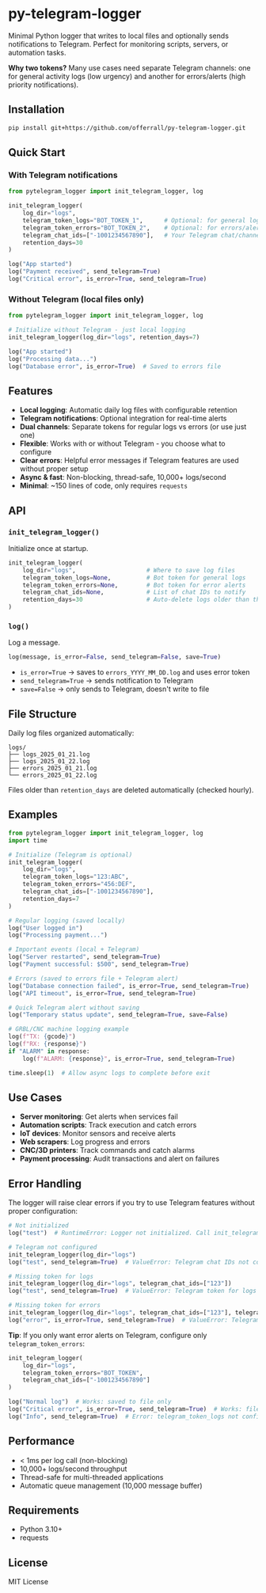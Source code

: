 # py-telegram-logger

Minimal Python logger that writes to local files and optionally sends notifications to Telegram. Perfect for monitoring scripts, servers, or automation tasks.

**Why two tokens?** Many use cases need separate Telegram channels: one for general activity logs (low urgency) and another for errors/alerts (high priority notifications).

## Installation

```bash
pip install git+https://github.com/offerrall/py-telegram-logger.git
```

## Quick Start

### With Telegram notifications

```python
from pytelegram_logger import init_telegram_logger, log

init_telegram_logger(
    log_dir="logs",
    telegram_token_logs="BOT_TOKEN_1",      # Optional: for general logs
    telegram_token_errors="BOT_TOKEN_2",    # Optional: for errors/alerts
    telegram_chat_ids=["-1001234567890"],   # Your Telegram chat/channel IDs
    retention_days=30
)

log("App started")
log("Payment received", send_telegram=True)
log("Critical error", is_error=True, send_telegram=True)
```

### Without Telegram (local files only)

```python
from pytelegram_logger import init_telegram_logger, log

# Initialize without Telegram - just local logging
init_telegram_logger(log_dir="logs", retention_days=7)

log("App started")
log("Processing data...")
log("Database error", is_error=True)  # Saved to errors file
```

## Features

- **Local logging**: Automatic daily log files with configurable retention
- **Telegram notifications**: Optional integration for real-time alerts
- **Dual channels**: Separate tokens for regular logs vs errors (or use just one)
- **Flexible**: Works with or without Telegram - you choose what to configure
- **Clear errors**: Helpful error messages if Telegram features are used without proper setup
- **Async & fast**: Non-blocking, thread-safe, 10,000+ logs/second
- **Minimal**: ~150 lines of code, only requires `requests`

## API

### `init_telegram_logger()`

Initialize once at startup.

```python
init_telegram_logger(
    log_dir="logs",                    # Where to save log files
    telegram_token_logs=None,          # Bot token for general logs
    telegram_token_errors=None,        # Bot token for error alerts
    telegram_chat_ids=None,            # List of chat IDs to notify
    retention_days=30                  # Auto-delete logs older than this
)
```

### `log()`

Log a message.

```python
log(message, is_error=False, send_telegram=False, save=True)
```

- `is_error=True` → saves to `errors_YYYY_MM_DD.log` and uses error token
- `send_telegram=True` → sends notification to Telegram
- `save=False` → only sends to Telegram, doesn't write to file

## File Structure

Daily log files organized automatically:

```
logs/
├── logs_2025_01_21.log
├── logs_2025_01_22.log
├── errors_2025_01_21.log
└── errors_2025_01_22.log
```

Files older than `retention_days` are deleted automatically (checked hourly).

## Examples

```python
from pytelegram_logger import init_telegram_logger, log
import time

# Initialize (Telegram is optional)
init_telegram_logger(
    log_dir="logs",
    telegram_token_logs="123:ABC",
    telegram_token_errors="456:DEF",
    telegram_chat_ids=["-1001234567890"],
    retention_days=7
)

# Regular logging (saved locally)
log("User logged in")
log("Processing payment...")

# Important events (local + Telegram)
log("Server restarted", send_telegram=True)
log("Payment successful: $500", send_telegram=True)

# Errors (saved to errors file + Telegram alert)
log("Database connection failed", is_error=True, send_telegram=True)
log("API timeout", is_error=True, send_telegram=True)

# Quick Telegram alert without saving
log("Temporary status update", send_telegram=True, save=False)

# GRBL/CNC machine logging example
log(f"TX: {gcode}")
log(f"RX: {response}")
if "ALARM" in response:
    log(f"ALARM: {response}", is_error=True, send_telegram=True)

time.sleep(1)  # Allow async logs to complete before exit
```

## Use Cases

- **Server monitoring**: Get alerts when services fail
- **Automation scripts**: Track execution and catch errors
- **IoT devices**: Monitor sensors and receive alerts
- **Web scrapers**: Log progress and errors
- **CNC/3D printers**: Track commands and catch alarms
- **Payment processing**: Audit transactions and alert on failures

## Error Handling

The logger will raise clear errors if you try to use Telegram features without proper configuration:

```python
# Not initialized
log("test")  # RuntimeError: Logger not initialized. Call init_telegram_logger() first

# Telegram not configured
init_telegram_logger(log_dir="logs")
log("test", send_telegram=True)  # ValueError: Telegram chat IDs not configured

# Missing token for logs
init_telegram_logger(log_dir="logs", telegram_chat_ids=["123"])
log("test", send_telegram=True)  # ValueError: Telegram token for logs not configured

# Missing token for errors
init_telegram_logger(log_dir="logs", telegram_chat_ids=["123"], telegram_token_logs="token")
log("error", is_error=True, send_telegram=True)  # ValueError: Telegram token for errors not configured
```

**Tip**: If you only want error alerts on Telegram, configure only `telegram_token_errors`:

```python
init_telegram_logger(
    log_dir="logs",
    telegram_token_errors="BOT_TOKEN",
    telegram_chat_ids=["-1001234567890"]
)

log("Normal log")  # Works: saved to file only
log("Critical error", is_error=True, send_telegram=True)  # Works: file + Telegram
log("Info", send_telegram=True)  # Error: telegram_token_logs not configured
```

## Performance

- < 1ms per log call (non-blocking)
- 10,000+ logs/second throughput
- Thread-safe for multi-threaded applications
- Automatic queue management (10,000 message buffer)

## Requirements

- Python 3.10+
- requests

## License

MIT License
